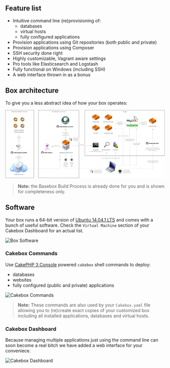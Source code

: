 ## Feature list

+ Intuitive command line (re)provisioning of:
    - databases
    - virtual hosts
    - fully configured applications
+ Provision applications using Git repositories (both public and private)
+ Provision applications using Composer
+ SSH security done right
+ Highly customizable, Vagrant aware settings
+ Pro tools like Elasticsearch and Logstash
+ Fully functional on Windows (including SSH)
+ A web interface thrown in as a bonus

## Box architecture

To give you a less abstract idea of how your box operates:

![Cakebox Overview](img/cakebox-overview.png)

> **Note:** the Basebox Build Process is already done for you and is shown for
completeness only.

## Software

Your box runs a 64-bit version of [Ubuntu 14.04.1 LTS](https://wiki.ubuntu.com/LTS)
and comes with a bunch of useful software. Check the ``Virtual Machine`` section
of your Cakebox Dashboard for an actual list.

![Box Software](img/box-software.png)

### Cakebox Commands

Use [CakePHP 3 Console](http://book.cakephp.org/3.0/en/console-and-shells.html)
powered ``cakebox`` shell commands to deploy:

- databases
- websites
- fully configured (public and private) applications

![Cakebox Commands](img/cakebox-commands.png)

> **Note:** These commands are also used by your ``Cakebox.yaml`` file allowing
> you to (re)create exact copies of your customized box including all installed
> applications, databases and virtual hosts.

### Cakebox Dashboard

Because managing multiple applications just using the command line can soon
become a real bitch we have added a web interface for your conveniece.

![Cakebox Dashboard](img/cakebox-dashboard.png)
